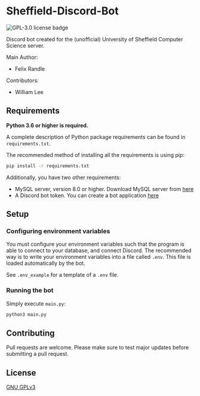 # Sheffield-Discord-Bot

![GPL-3.0 license badge](https://img.shields.io/github/license/FelixRandle/Sheffield-Discord-Bot)

Discord bot created for the (unofficial) University of Sheffield Computer Science server.

Main Author:

- Felix Randle

Contributors:

- William Lee

## Requirements

**Python 3.6 or higher is required.**

A complete description of Python package requirements can be found in `requirements.txt`.

The recommended method of installing all the requirements is using pip:

```bash
pip install -r requirements.txt
```

Additionally, you have two other requirements:

- MySQL server, version 8.0 or higher. Download MySQL server from [here](https://dev.mysql.com/downloads/mysql/)
- A Discord bot token. You can create a bot application [here](https://discord.com/developers/docs/intro#bots-and-apps)

## Setup

### Configuring environment variables

You must configure your environment variables such that the program is able to connect to your database, and connect Discord. The recommended way is to write your environment variables into a file called `.env`. This file is loaded automatically by the bot.

See `.env_example` for a template of a `.env` file.

### Running the bot

Simply execute `main.py`:

```bash
python3 main.py
```

## Contributing

Pull requests are welcome.
Please make sure to test major updates before submitting a pull request.

## License

[GNU GPLv3](https://choosealicense.com/licenses/gpl-3.0/)
